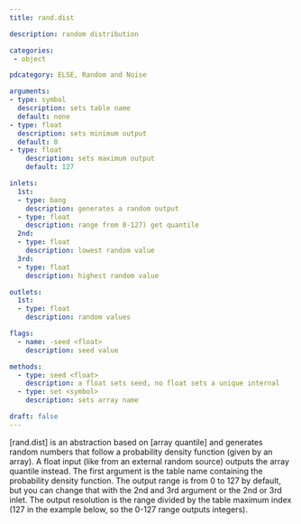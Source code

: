```yaml
---
title: rand.dist

description: random distribution 

categories:
 - object

pdcategory: ELSE, Random and Noise

arguments:
- type: symbol
  description: sets table name
  default: none
- type: float
  description: sets minimum output 
  default: 0
- type: float
    description: sets maximum output
    default: 127

inlets:
  1st:
  - type: bang
    description: generates a random output
  - type: float
    description: range from 0-127) get quantile
  2nd:
  - type: float
    description: lowest random value
  3rd:
  - type: float
    description: highest random value

outlets:
  1st:
  - type: float
    description: random values

flags:
  - name: -seed <float> 
    description: seed value

methods:
  - type: seed <float>
    description: a float sets seed, no float sets a unique internal
  - type: set <symbol> 
    description: sets array name

draft: false
---
```


[rand.dist] is an abstraction based on [array quantile] and generates random numbers that follow a probability density function (given by an array). A float input (like from an external random source) outputs the array quantile instead. The first argument is the table name containing the probability density function. The output range is from 0 to 127 by default, but you can change that with the 2nd and 3rd argument or the 2nd or 3rd inlet. The output resolution is the range divided by the table maximum index (127 in the example below, so the 0-127 range outputs integers).
